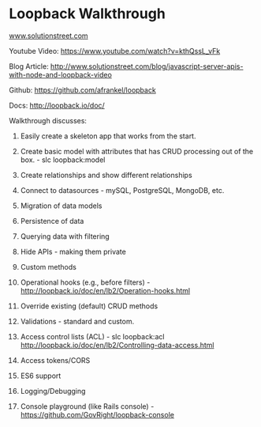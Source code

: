 # Loopback Walkthrough

www.solutionstreet.com

Youtube Video: https://www.youtube.com/watch?v=kthQssL_vFk

Blog Article:  http://www.solutionstreet.com/blog/javascript-server-apis-with-node-and-loopback-video

Github: https://github.com/afrankel/loopback

Docs: http://loopback.io/doc/

Walkthrough discusses:

1.  Easily create a skeleton app that works from the start.

2.  Create basic model with attributes that has CRUD processing out of the box. - slc loopback:model

3.  Create relationships and show different relationships

4.  Connect to datasources - mySQL, PostgreSQL, MongoDB, etc.

5.  Migration of data models

6.  Persistence of data

7.  Querying data with filtering

8.  Hide APIs - making them private

9.  Custom methods

10. Operational hooks (e.g., before filters) - http://loopback.io/doc/en/lb2/Operation-hooks.html

11. Override existing (default) CRUD methods

12. Validations - standard and custom.

13. Access control lists (ACL) - slc loopback:acl  http://loopback.io/doc/en/lb2/Controlling-data-access.html

14. Access tokens/CORS

15. ES6 support

16. Logging/Debugging 

17. Console playground (like Rails console) - https://github.com/GovRight/loopback-console
